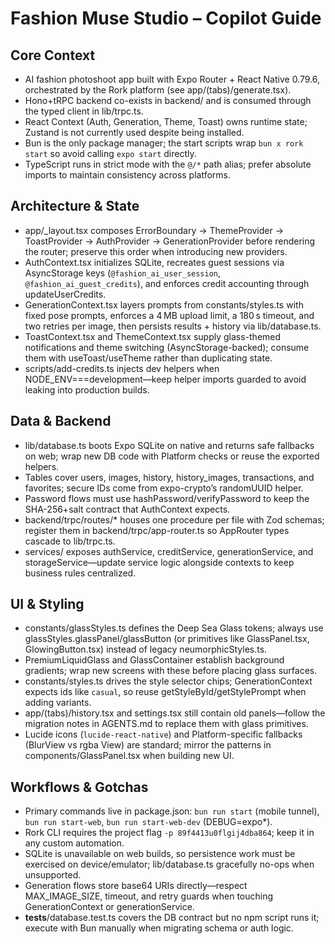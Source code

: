 # Fashion Muse Studio – Copilot Guide

## Core Context
- AI fashion photoshoot app built with Expo Router + React Native 0.79.6, orchestrated by the Rork platform (see app/(tabs)/generate.tsx).
- Hono+tRPC backend co-exists in backend/ and is consumed through the typed client in lib/trpc.ts.
- React Context (Auth, Generation, Theme, Toast) owns runtime state; Zustand is not currently used despite being installed.
- Bun is the only package manager; the start scripts wrap `bun x rork start` so avoid calling `expo start` directly.
- TypeScript runs in strict mode with the `@/*` path alias; prefer absolute imports to maintain consistency across platforms.

## Architecture & State
- app/_layout.tsx composes ErrorBoundary → ThemeProvider → ToastProvider → AuthProvider → GenerationProvider before rendering the router; preserve this order when introducing new providers.
- AuthContext.tsx initializes SQLite, recreates guest sessions via AsyncStorage keys (`@fashion_ai_user_session`, `@fashion_ai_guest_credits`), and enforces credit accounting through updateUserCredits.
- GenerationContext.tsx layers prompts from constants/styles.ts with fixed pose prompts, enforces a 4 MB upload limit, a 180 s timeout, and two retries per image, then persists results + history via lib/database.ts.
- ToastContext.tsx and ThemeContext.tsx supply glass-themed notifications and theme switching (AsyncStorage-backed); consume them with useToast/useTheme rather than duplicating state.
- scripts/add-credits.ts injects dev helpers when NODE_ENV===development—keep helper imports guarded to avoid leaking into production builds.

## Data & Backend
- lib/database.ts boots Expo SQLite on native and returns safe fallbacks on web; wrap new DB code with Platform checks or reuse the exported helpers.
- Tables cover users, images, history, history_images, transactions, and favorites; secure IDs come from expo-crypto’s randomUUID helper.
- Password flows must use hashPassword/verifyPassword to keep the SHA-256+salt contract that AuthContext expects.
- backend/trpc/routes/* houses one procedure per file with Zod schemas; register them in backend/trpc/app-router.ts so AppRouter types cascade to lib/trpc.ts.
- services/ exposes authService, creditService, generationService, and storageService—update service logic alongside contexts to keep business rules centralized.

## UI & Styling
- constants/glassStyles.ts defines the Deep Sea Glass tokens; always use glassStyles.glassPanel/glassButton (or primitives like GlassPanel.tsx, GlowingButton.tsx) instead of legacy neumorphicStyles.ts.
- PremiumLiquidGlass and GlassContainer establish background gradients; wrap new screens with these before placing glass surfaces.
- constants/styles.ts drives the style selector chips; GenerationContext expects ids like `casual`, so reuse getStyleById/getStylePrompt when adding variants.
- app/(tabs)/history.tsx and settings.tsx still contain old panels—follow the migration notes in AGENTS.md to replace them with glass primitives.
- Lucide icons (`lucide-react-native`) and Platform-specific fallbacks (BlurView vs rgba View) are standard; mirror the patterns in components/GlassPanel.tsx when building new UI.

## Workflows & Gotchas
- Primary commands live in package.json: `bun run start` (mobile tunnel), `bun run start-web`, `bun run start-web-dev` (DEBUG=expo*).
- Rork CLI requires the project flag `-p 89f4413u0flgij4dba864`; keep it in any custom automation.
- SQLite is unavailable on web builds, so persistence work must be exercised on device/emulator; lib/database.ts gracefully no-ops when unsupported.
- Generation flows store base64 URIs directly—respect MAX_IMAGE_SIZE, timeout, and retry guards when touching GenerationContext or generationService.
- __tests__/database.test.ts covers the DB contract but no npm script runs it; execute with Bun manually when migrating schema or auth logic.
